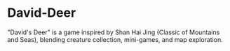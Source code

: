 # David-Deer
"David's Deer" is a game inspired by Shan Hai Jing (Classic of Mountains and Seas), blending creature collection, mini-games, and map exploration.
